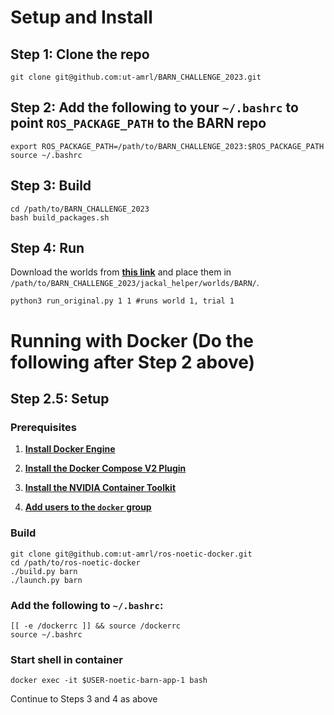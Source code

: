 # Setup and Install

## Step 1: Clone the repo

```
git clone git@github.com:ut-amrl/BARN_CHALLENGE_2023.git
```

## Step 2: Add the following to your `~/.bashrc` to point `ROS_PACKAGE_PATH` to the BARN repo
```
export ROS_PACKAGE_PATH=/path/to/BARN_CHALLENGE_2023:$ROS_PACKAGE_PATH
source ~/.bashrc
```

## Step 3: Build
```
cd /path/to/BARN_CHALLENGE_2023
bash build_packages.sh 
```

## Step 4: Run
Download the worlds from [**this link**](https://github.com/Daffan/nav-competition-icra2022/tree/main/jackal_helper/worlds/BARN) and place them in `/path/to/BARN_CHALLENGE_2023/jackal_helper/worlds/BARN/`.

```
python3 run_original.py 1 1 #runs world 1, trial 1 
```

# Running with Docker (Do the following after Step 2 above)

## Step 2.5: Setup


### Prerequisites

1. [**Install Docker Engine**](https://docs.docker.com/engine/install/ubuntu)

2. [**Install the Docker Compose V2 Plugin**](https://docs.docker.com/compose/install/linux/)

3. [**Install the NVIDIA Container Toolkit**](https://docs.nvidia.com/datacenter/cloud-native/container-toolkit/install-guide.html)

4. [**Add users to the `docker` group**](https://docs.docker.com/engine/install/linux-postinstall)

### Build

```
git clone git@github.com:ut-amrl/ros-noetic-docker.git
cd /path/to/ros-noetic-docker
./build.py barn
./launch.py barn
```

### Add the following to `~/.bashrc`:

```
[[ -e /dockerrc ]] && source /dockerrc
source ~/.bashrc
```

### Start shell in container
```
docker exec -it $USER-noetic-barn-app-1 bash
```

Continue to Steps 3 and 4 as above